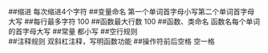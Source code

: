 ##缩进
  每次缩进4个字符
##变量命名
  第一个单词首字母小写第二个单词首字母大写
##每行最多字符
  100
##函数最大行数
  100
##函数、类命名
  函数名每个单词的首字母大写
##常量
  都小写
##空行规则  
##注释规则
  双斜杠注释，写明函数功能
##操作符前后空格
  空一格
